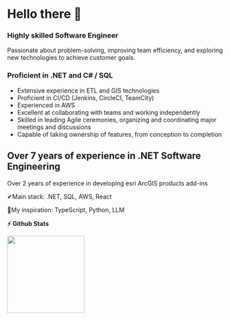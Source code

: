 # Hello there 👋
### Highly skilled Software Engineer
Passionate about problem-solving, improving team efficiency, and exploring new technologies to achieve customer goals.

### Proficient in .NET and C# / SQL
- Extensive experience in ETL and GIS technologies
- Proficient in CI/CD (Jenkins, CircleCI, TeamCity)
- Experienced in AWS
- Excellent at collaborating with teams and working independently
- Skilled in leading Agile ceremonies, organizing and coordinating major meetings and discussions
- Capable of taking ownership of features, from conception to completion


## Over 7 years of experience in .NET Software Engineering
Over 2 years of experience in developing esri ArcGIS products add-ins

✔Main stack: .NET, SQL, AWS, React

🎯My inspiration: TypeScript, Python, LLM

<b>⚡ Github Stats</b>
<p>
<img height="180em" src="https://github-readme-stats.vercel.app/api/top-langs/?username=aslepenkov&show_icons=true&hide_border=true&layout=compact&langs_count=8"/>
</p>
